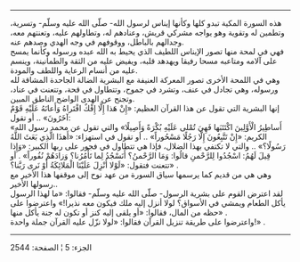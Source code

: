 ------------------------------------------------------------------------

هذه السورة المكية تبدو كلها وكأنها إيناس لرسول الله- صلّى الله عليه وسلّم-
وتسرية، وتطمين له وتقوية وهو يواجه مشركي قريش، وعنادهم له، وتطاولهم
عليه، وتعنتهم معه، وجدالهم بالباطل، ووقوفهم في وجه الهدي وصدهم عنه.  
فهي في لمحة منها تصور الإيناس اللطيف الذي يحيط به الله عبده ورسوله
وكأنما يمسح على آلامه ومتاعبه مسحا رفيقا ويهدهد قلبه، ويفيض عليه من
الثقة والطمأنينة، وينسم عليه من أنسام الرعاية واللطف والمودة.  
وهي في اللمحة الأخرى تصور المعركة العنيفة مع البشرية الضالة الجاحدة
المشاقة لله ورسوله، وهي تجادل في عنف، وتشرد في جموح، وتتطاول في قحة،
وتتعنت في عناد، وتجنح عن الهدى الواضح الناطق المبين.  
إنها البشرية التي تقول عن هذا القرآن العظيم: «إِنْ هَذا إِلَّا إِفْكٌ افْتَراهُ
وَأَعانَهُ عَلَيْهِ قَوْمٌ آخَرُونَ» .. أو تقول:  
«أَساطِيرُ الْأَوَّلِينَ اكْتَتَبَها فَهِيَ تُمْلى عَلَيْهِ بُكْرَةً وَأَصِيلًا» والتي تقول عن محمد
رسول الله الكريم: «إِنْ تَتَّبِعُونَ إِلَّا رَجُلًا مَسْحُوراً» .. أو تقول في استهزاء:
«أَهذَا الَّذِي بَعَثَ اللَّهُ رَسُولًا؟» .. والتي لا تكتفي بهذا الضلال، فإذا هي
تتطاول في فجور على ربها الكبير: «وَإِذا قِيلَ لَهُمُ: اسْجُدُوا لِلرَّحْمنِ قالُوا: وَمَا
الرَّحْمنُ؟ أَنَسْجُدُ لِما تَأْمُرُنا؟ وَزادَهُمْ نُفُوراً» . أو تتعنت فتقول: «لَوْلا أُنْزِلَ
عَلَيْنَا الْمَلائِكَةُ أَوْ نَرى رَبَّنا؟» .  
وهي هي من قديم كما يرسمها سياق السورة من عهد نوح إلى موقفها هذا الأخير
مع رسولها الأخير..  
لقد اعترض القوم على بشرية الرسول- صلّى الله عليه وسلّم- فقالوا: «ما لهذا
الرسول يأكل الطعام ويمشي في الأسواق؟ لولا أنزل إليه ملك فيكون معه
نذيرا!» واعترضوا على حظه من المال، فقالوا: «أو يلقى إليه كنز أو تكون له
جنة يأكل منها» .  
واعترضوا على طريقة تنزيل القرآن فقالوا: «لولا نزّل عليه القرآن جملة
واحدة!» .

------------------------------------------------------------------------

الجزء: 5 ¦ الصفحة: 2544
